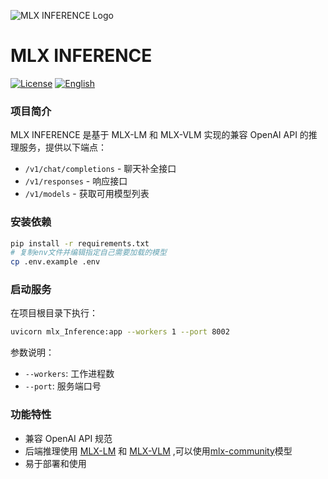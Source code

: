 ![MLX INFERENCE Logo](https://i.imgur.com/8vUhlVY.jpg)
# MLX INFERENCE

[![License](https://img.shields.io/badge/License-MIT-blue.svg)](LICENSE)
[![English](https://img.shields.io/badge/Docs-English-blue.svg)](README.md)

### 项目简介

MLX INFERENCE 是基于 MLX-LM 和 MLX-VLM 实现的兼容 OpenAI API 的推理服务，提供以下端点：
- `/v1/chat/completions` - 聊天补全接口
- `/v1/responses` - 响应接口
- `/v1/models` - 获取可用模型列表

### 安装依赖

```bash
pip install -r requirements.txt
# 复制env文件并编辑指定自己需要加载的模型
cp .env.example .env
```

### 启动服务

在项目根目录下执行：

```bash
uvicorn mlx_Inference:app --workers 1 --port 8002
```

参数说明：
- `--workers`: 工作进程数
- `--port`: 服务端口号

### 功能特性

- 兼容 OpenAI API 规范
- 后端推理使用 [MLX-LM](https://github.com/ml-explore/mlx-lm) 和 [MLX-VLM](https://github.com/Blaizzy/mlx-vlm) ,可以使用[mlx-community](https://huggingface.co/mlx-community)模型
- 易于部署和使用